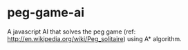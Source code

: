 peg-game-ai
===========

A javascript AI that solves the peg game (ref: http://en.wikipedia.org/wiki/Peg_solitaire) using A* algorithm.


